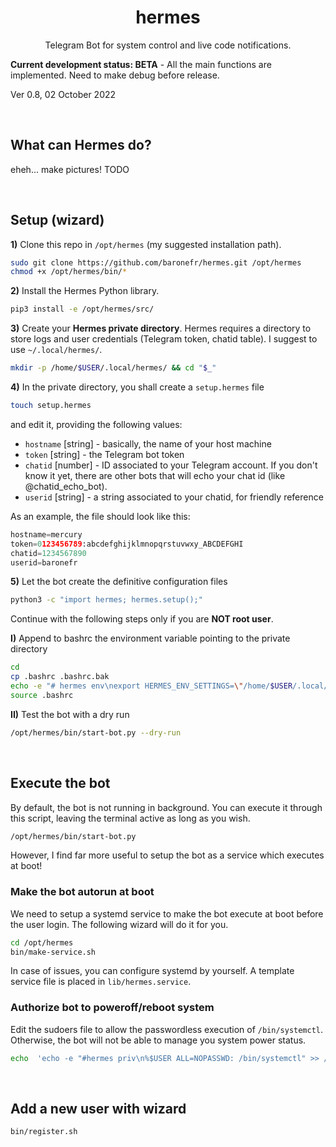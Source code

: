 <h1 align="center">hermes</h1>
<p align="center">Telegram Bot for system control and live code notifications.</p>

**Current development status: BETA** - All the main functions are implemented. Need to make debug before release.

Ver 0.8, 02 October 2022


<br>

## What can Hermes do?

eheh... make pictures! TODO




<br>

## Setup (wizard)

**1)** Clone this repo in `/opt/hermes` (my suggested installation path).
```bash
sudo git clone https://github.com/baronefr/hermes.git /opt/hermes
chmod +x /opt/hermes/bin/*
```

**2)** Install the Hermes Python library.
```bash
pip3 install -e /opt/hermes/src/
```


**3)** Create your **Hermes private directory**. Hermes requires a directory to store logs and user credentials (Telegram token, chatid table). I suggest to use `~/.local/hermes/`.
```bash
mkdir -p /home/$USER/.local/hermes/ && cd "$_"
```


**4)** In the private directory, you shall create a `setup.hermes` file
```bash
touch setup.hermes
```
and edit it, providing the following values:
- `hostname` \[string\] - basically, the name of your host machine
- `token` \[string\] - the Telegram bot token
- `chatid` \[number\] - ID associated to your Telegram account. If you don't know it yet, there are other bots that will echo your chat id (like @chatid\_echo\_bot).
- `userid` \[string\] - a string associated to your chatid, for friendly reference

As an example, the file should look like this:
```python
hostname=mercury
token=0123456789:abcdefghijklmnopqrstuvwxy_ABCDEFGHI
chatid=1234567890
userid=baronefr
```


**5)** Let the bot create the definitive configuration files
```bash
python3 -c "import hermes; hermes.setup();"
```


Continue with the following steps only if you are **NOT root user**.


**I)** Append to bashrc the environment variable pointing to the private directory
```bash
cd
cp .bashrc .bashrc.bak
echo -e "# hermes env\nexport HERMES_ENV_SETTINGS=\"/home/$USER/.local/hermes/\"" >> .bashrc
source .bashrc
```


**II)** Test the bot with a dry run
```bash
/opt/hermes/bin/start-bot.py --dry-run
```


<br>

## Execute the bot

By default, the bot is not running in background. You can execute it through this script, leaving the terminal active as long as you wish.
```bash
/opt/hermes/bin/start-bot.py
```
However, I find far more useful to setup the bot as a service which executes at boot!


### Make the bot autorun at boot

We need to setup a systemd service to make the bot execute at boot before the user login. The following wizard will do it for you.
```bash
cd /opt/hermes
bin/make-service.sh
```
In case of issues, you can configure systemd by yourself. A template service file is placed in `lib/hermes.service`.


### Authorize bot to poweroff/reboot system

Edit the sudoers file to allow the passwordless execution of `/bin/systemctl`. Otherwise, the bot will not be able to manage you system power status.
```bash
echo  'echo -e "#hermes priv\n%$USER ALL=NOPASSWD: /bin/systemctl" >> /etc/sudoers' | sudo -s
```


<br>

## Add a new user with wizard

```bash
bin/register.sh
```

